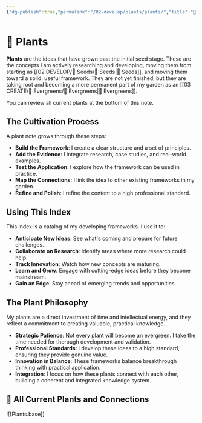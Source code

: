 ```yaml
---
{"dg-publish":true,"permalink":"/02-develop/plants/plants/","title":"🌿 Plants Index","tags":["index","plants","framework-development","active-research","strategic-development"],"created":"2025-08-08","updated":"2025-08-08"}
---
```



# 🌿 Plants

**Plants** are the ideas that have grown past the initial seed stage. These are the concepts I am actively researching and developing, moving them from starting as [[02 DEVELOP/🌱 Seeds/🌱 Seeds\|🌱 Seeds]], and
moving them toward a solid, useful framework. They are not yet finished, but they are taking root and becoming a more permanent part of my garden as an [[03 CREATE/🌲 Evergreens/🌲 Evergreens\|🌲 Evergreens]].

You can review all current plants at the bottom of this note.
## The Cultivation Process

A plant note grows through these steps:
- **Build the Framework**: I create a clear structure and a set of principles.
- **Add the Evidence**: I integrate research, case studies, and real-world examples.
- **Test the Application**: I explore how the framework can be used in practice.
- **Map the Connections**: I link the idea to other existing frameworks in my garden.
- **Refine and Polish**: I refine the content to a high professional standard.

## Using This Index

This index is a catalog of my developing frameworks. I use it to:
- **Anticipate New Ideas**: See what's coming and prepare for future challenges.
- **Collaborate on Research**: Identify areas where more research could help.
- **Track Innovation**: Watch how new concepts are maturing.
- **Learn and Grow**: Engage with cutting-edge ideas before they become mainstream.
- **Gain an Edge**: Stay ahead of emerging trends and opportunities.

## The Plant Philosophy

My plants are a direct investment of time and intellectual energy, and they reflect a commitment to creating valuable, practical knowledge.

- **Strategic Patience**: Not every plant will become an evergreen. I take the time needed for thorough development and validation.
- **Professional Standards**: I develop these ideas to a high standard, ensuring they provide genuine value.
- **Innovation in Balance**: These frameworks balance breakthrough thinking with practical application.
- **Integration**: I focus on how these plants connect with each other, building a coherent and integrated knowledge system.

## 🔗 All Current Plants and Connections
![[Plants.base]]
